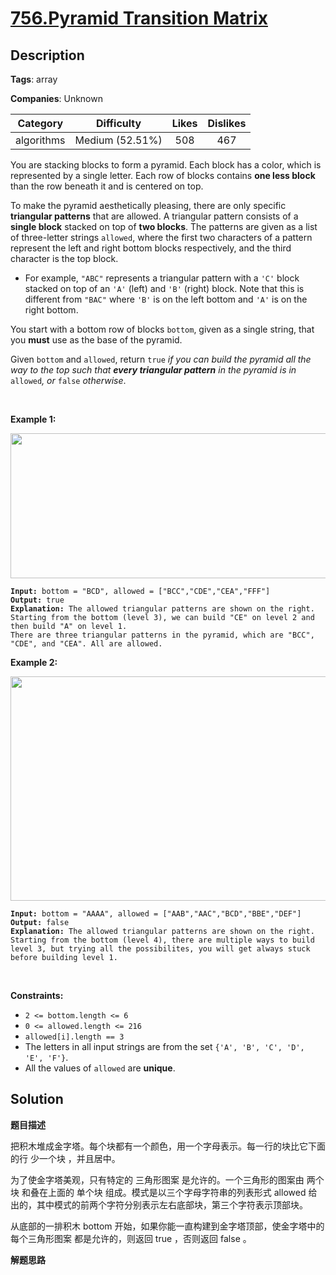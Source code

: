 # [756.Pyramid Transition Matrix](https://leetcode.com/problems/pyramid-transition-matrix/description/)

## Description

**Tags**: array

**Companies**: Unknown

|  Category  |   Difficulty    | Likes | Dislikes |
| :--------: | :-------------: | :---: | :------: |
| algorithms | Medium (52.51%) |  508  |   467    |

<p>You are stacking blocks to form a pyramid. Each block has a color, which is represented by a single letter. Each row of blocks contains <strong>one less block</strong> than the row beneath it and is centered on top.</p>
<p>To make the pyramid aesthetically pleasing, there are only specific <strong>triangular patterns</strong> that are allowed. A triangular pattern consists of a <strong>single block</strong> stacked on top of <strong>two blocks</strong>. The patterns are given&nbsp;as a list of&nbsp;three-letter strings <code>allowed</code>, where the first two characters of a pattern represent the left and right bottom blocks respectively, and the third character is the top block.</p>
<ul>
  <li>For example, <code>&quot;ABC&quot;</code> represents a triangular pattern with a <code>&#39;C&#39;</code> block stacked on top of an <code>&#39;A&#39;</code> (left) and <code>&#39;B&#39;</code> (right) block. Note that this is different from <code>&quot;BAC&quot;</code> where <code>&#39;B&#39;</code> is on the left bottom and <code>&#39;A&#39;</code> is on the right bottom.</li>
</ul>
<p>You start with a bottom row of blocks <code>bottom</code>, given as a single string, that you <strong>must</strong> use as the base of the pyramid.</p>
<p>Given <code>bottom</code> and <code>allowed</code>, return <code>true</code><em> if you can build the pyramid all the way to the top such that <strong>every triangular pattern</strong> in the pyramid is in </em><code>allowed</code><em>, or </em><code>false</code><em> otherwise</em>.</p>
<p>&nbsp;</p>
<p><strong class="example">Example 1:</strong></p>
<img alt="" src="https://assets.leetcode.com/uploads/2021/08/26/pyramid1-grid.jpg" style="width: 600px; height: 232px;" />
<pre><code><strong>Input:</strong> bottom = &quot;BCD&quot;, allowed = [&quot;BCC&quot;,&quot;CDE&quot;,&quot;CEA&quot;,&quot;FFF&quot;]
<strong>Output:</strong> true
<strong>Explanation:</strong> The allowed triangular patterns are shown on the right.
Starting from the bottom (level 3), we can build &quot;CE&quot; on level 2 and then build &quot;A&quot; on level 1.
There are three triangular patterns in the pyramid, which are &quot;BCC&quot;, &quot;CDE&quot;, and &quot;CEA&quot;. All are allowed.</code></pre>
<p><strong class="example">Example 2:</strong></p>
<img alt="" src="https://assets.leetcode.com/uploads/2021/08/26/pyramid2-grid.jpg" style="width: 600px; height: 359px;" />
<pre><code><strong>Input:</strong> bottom = &quot;AAAA&quot;, allowed = [&quot;AAB&quot;,&quot;AAC&quot;,&quot;BCD&quot;,&quot;BBE&quot;,&quot;DEF&quot;]
<strong>Output:</strong> false
<strong>Explanation:</strong> The allowed triangular patterns are shown on the right.
Starting from the bottom (level 4), there are multiple ways to build level 3, but trying all the possibilites, you will get always stuck before building level 1.</code></pre>
<p>&nbsp;</p>
<p><strong>Constraints:</strong></p>
<ul>
  <li><code>2 &lt;= bottom.length &lt;= 6</code></li>
  <li><code>0 &lt;= allowed.length &lt;= 216</code></li>
  <li><code>allowed[i].length == 3</code></li>
  <li>The letters in all input strings are from the set <code>{&#39;A&#39;, &#39;B&#39;, &#39;C&#39;, &#39;D&#39;, &#39;E&#39;, &#39;F&#39;}</code>.</li>
  <li>All the values of <code>allowed</code> are <strong>unique</strong>.</li>
</ul>

## Solution

**题目描述**

把积木堆成金字塔。每个块都有一个颜色，用一个字母表示。每一行的块比它下面的行 少一个块 ，并且居中。

为了使金字塔美观，只有特定的 三角形图案 是允许的。一个三角形的图案由 两个块 和叠在上面的 单个块 组成。模式是以三个字母字符串的列表形式 allowed 给出的，其中模式的前两个字符分别表示左右底部块，第三个字符表示顶部块。

从底部的一排积木 bottom 开始，如果你能一直构建到金字塔顶部，使金字塔中的 每个三角形图案 都是允许的，则返回 true ，否则返回 false 。

**解题思路**
